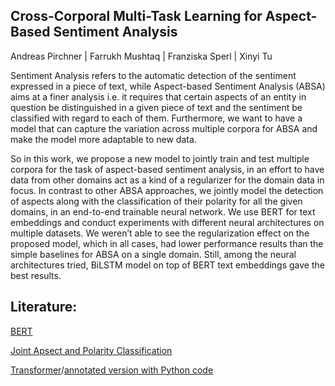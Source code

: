 ## Cross-Corporal Multi-Task Learning for Aspect-Based Sentiment Analysis

Andreas Pirchner | Farrukh Mushtaq | Franziska Sperl | Xinyi Tu

Sentiment Analysis refers to the automatic detection of the sentiment expressed in a piece of text, while Aspect-based Sentiment Analysis (ABSA) aims at a finer analysis i.e. it requires that certain aspects of an entity in question be distinguished in a given piece of text and the sentiment be classified with regard to each of them. Furthermore, we want to have a model that can capture the variation across multiple corpora for ABSA and make the model more adaptable to new data.

So in this work, we propose a new model to jointly train and test multiple corpora for the task of aspect-based sentiment analysis, in an effort to have data from other domains act as a kind of a regularizer for the domain data in focus. In contrast to other ABSA approaches, we jointly model the detection of aspects along with the classification of their polarity for all the given domains, in an end-to-end trainable neural network. We use BERT for text embeddings and conduct experiments with different neural architectures on multiple datasets. We weren’t able to see the regularization effect on the proposed model, which in all cases, had lower performance results than the simple baselines for ABSA on a single domain. Still, among the neural architectures tried, BiLSTM model on top of BERT text embeddings gave the best results.


## Literature:

[BERT](https://arxiv.org/abs/1810.04805)

[Joint Apsect and Polarity Classification](https://arxiv.org/abs/1808.09238)

[Transformer](https://arxiv.org/abs/1706.03762)/[annotated version with Python code](http://nlp.seas.harvard.edu/2018/04/03/attention.html)
